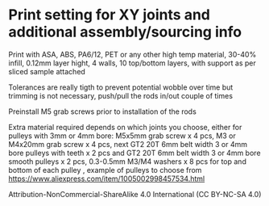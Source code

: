 
# Print setting for XY joints and additional assembly/sourcing info
Print with ASA, ABS, PA6/12, PET or any other high temp material, 30-40% infill, 0.12mm layer hight, 4 walls, 10 top/bottom layers, with support as per sliced sample attached 

Tolerances are really tigth to prevent potential wobble over time but trimming is not necessary, push/pull the rods in/out couple of times   

Preinstall M5 grab screws prior to installation of the rods

Extra material required depends on which joints you choose, either for pulleys with 3mm or 4mm bore: M5x5mm grab screw x 4 pcs, M3 or M4x20mm grab screw x 4 pcs, next GT2 20T 6mm belt width 3 or 4mm bore pulleys with teeth x 2 pcs and GT2 20T 6mm belt width 3 or 4mm bore smooth pulleys x 2 pcs, 0.3-0.5mm M3/M4 washers x 8 pcs for top and bottom of each pulley , example of pulleys to choose from https://www.aliexpress.com/item/1005002998457534.html


Attribution-NonCommercial-ShareAlike 4.0 International (CC BY-NC-SA 4.0)



